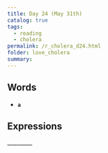 ```yaml
---
title: Day 24 (May 31th)
catalog: true
tags: 
  - reading
  - cholera
permalink: /r_cholera_d24.html
folder: love_cholera
summary: 
---
```


## Words

-   <b data-toggle="tooltip" data-original-title="{{site.data.glossary.a}}">`a`</b>


## Expressions

<b data-toggle="tooltip" data-original-title="{{site.data.answers.22_a}}">`________`</b>